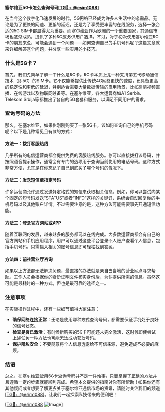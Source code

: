 **塞尔维亚5G卡怎么查询号码[[TG💪+ @esim1088](https://t.me/s/esim1088)]**

在当今这个数字化飞速发展的时代，5G网络已经成为许多人生活中的必需品。无论是为了更快的网速、更低的延迟，还是为了享受更丰富的在线服务，选择一张合适的5G SIM卡都显得尤为重要。而塞尔维亚作为欧洲的一个重要国家，其通信市场也逐渐成熟，提供了多种5G服务供用户选择。不过，对于初次使用塞尔维亚5G卡的朋友来说，可能会遇到一个问题——如何查询自己的手机号码呢？这篇文章就来详细解答这个问题，并分享一些实用的小技巧。

### 什么是5G卡？

首先，我们先简单了解一下什么是5G卡。5G卡本质上是一种支持第五代移动通信技术（即5G）的SIM卡。它不仅能够提供比传统4G网络更快的速度，还具备更高的稳定性和更低的延迟，特别适合需要大量数据传输的应用场景，比如高清视频直播、在线游戏以及物联网设备等。在塞尔维亚，各大运营商如A1 Serbia、Telekom Srbija等都推出了各自的5G套餐和服务，以满足不同用户的需求。

### 查询号码的方法

那么，在塞尔维亚，如果你刚刚购买了一张5G卡，该如何查询自己的手机号码呢？以下是几种常见且有效的方式：

#### 方法一：拨打客服热线
几乎所有的电信运营商都会提供免费的客服热线服务。你可以直接拨打该号码，并按照语音提示操作，通常会有专门的选项用于查询当前使用的电话号码。这种方式非常方便，尤其是在你忘记了自己到底买了哪个号码的情况下。

#### 方法二：发送短信至指定号码
许多运营商允许通过发送特定格式的短信来获取相关信息。例如，你可以尝试向某个固定的短号码发送“STATUS”或者“INFO”这样的关键词，系统会自动回复你的手机号码以及其他账户详情。不过需要注意的是，这种方法可能需要事先开通短信功能。

#### 方法三：登录官方网站或APP
随着互联网的发展，越来越多的服务都可以在线完成。大多数运营商都会有自己的官方网站和手机应用程序，用户可以通过这些平台登录个人账户查看个人信息，包括手机号码。只需输入相关的账号信息即可轻松找到答案。

#### 方法四：前往营业厅咨询
如果以上方法都无法解决问题，最直接的办法就是亲自去当地的营业网点寻求帮助。工作人员会根据你的身份证明文件核实身份后，为你提供所需的信息。虽然这可能是最耗时的一种方式，但也是最可靠的途径之一。

### 注意事项

在实际操作过程中，还有一些细节值得大家注意：
- **确保网络连接正常**：无论是使用哪种方式查询号码，都需要保证手机处于良好的信号状态。
- **检查是否已激活**：有时候新购买的5G卡可能还未完全激活，这时候即使尝试上述任何一种方法也可能无法成功获取号码。
- **保护隐私安全**：不要随意将个人信息透露给不可信来源，避免造成不必要的麻烦。

### 结语

总之，在塞尔维亚使用5G卡查询号码并不是一件难事，只要掌握了正确的方法并且遵循一定的步骤就能顺利完成。希望本文提供的指南对你有所帮助！如果你还有其他疑问或者想要了解更多关于塞尔维亚通信市场的资讯，请随时关注我们的频道[[TG💪+ @esim1088](https://t.me/s/esim1088)]。让我们一起探索科技带来的便利吧！

[[TG💪+ @esim1088](https://t.me/s/esim1088) ![Image](https://i.postimg.cc/4NQfJmqS/Snipaste-2025-05-13-00-14-12.png)]